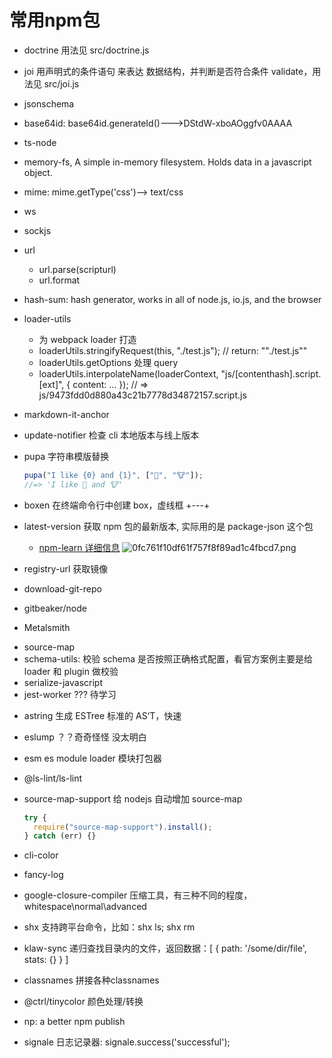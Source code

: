 # 常用npm包

- doctrine 用法见 src/doctrine.js
- joi 用声明式的条件语句 来表达 数据结构，并判断是否符合条件 validate，用法见 src/joi.js
- jsonschema
- base64id: base64id.generateId()--->DStdW-xboAOggfv0AAAA
- ts-node
- memory-fs, A simple in-memory filesystem. Holds data in a javascript object.
- mime: mime.getType('css')--> text/css
- ws
- sockjs
- url
  - url.parse(scripturl)
  - url.format
- hash-sum: hash generator, works in all of node.js, io.js, and the browser
- loader-utils
  - 为 webpack loader 打造
  - loaderUtils.stringifyRequest(this, "./test.js"); // return: "\"./test.js\""
  - loaderUtils.getOptions 处理 query
  - loaderUtils.interpolateName(loaderContext, "js/[contenthash].script.[ext]", { content: ... }); // => js/9473fdd0d880a43c21b7778d34872157.script.js
- markdown-it-anchor
- update-notifier 检查 cli 本地版本与线上版本
- pupa 字符串模版替换

  ```javascript
  pupa("I like {0} and {1}", ["🦄", "🐮"]);
  //=> 'I like 🦄 and 🐮'
  ```

- boxen 在终端命令行中创建 box，虚线框 +---+
- latest-version 获取 npm 包的最新版本, 实际用的是 package-json 这个包
  - [npm-learn 详细信息](./update-notifier.png)
    ![0fc761f10df61f757f8f89ad1c4fbcd7.png](evernotecid://E1014288-8A6B-4300-BE41-9C3A0650317D/appyinxiangcom/34793898/ENResource/p17)
- registry-url 获取镜像
- download-git-repo
- gitbeaker/node
- Metalsmith
<!-- learned from terser-webpack-plugin -->
- source-map
- schema-utils: 校验 schema 是否按照正确格式配置，看官方案例主要是给 loader 和 plugin 做校验
- serialize-javascript
- jest-worker ??? 待学习
<!-- learned from Terser -->
- astring 生成 ESTree 标准的 AS‘T，快速
- eslump ？？奇奇怪怪 没太明白
- esm es module loader 模块打包器
- @ls-lint/ls-lint
- source-map-support 给 nodejs 自动增加 source-map

  ```javascript
  try {
    require("source-map-support").install();
  } catch (err) {}
  ```

- cli-color
- fancy-log
- google-closure-compiler 压缩工具，有三种不同的程度，whitespace\normal\advanced
- shx 支持跨平台命令，比如：shx ls; shx rm
- klaw-sync 递归查找目录内的文件，返回数据：[ { path: '/some/dir/file', stats: {} } ]
- classnames 拼接各种classnames
- @ctrl/tinycolor 颜色处理/转换
- np: a better npm publish
- signale 日志记录器: signale.success('successful');
